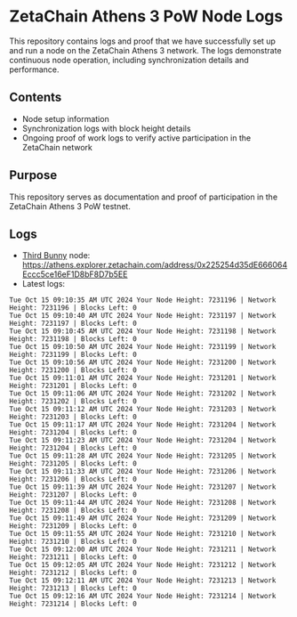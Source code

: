# ZetaChain Athens 3 PoW Node Logs
This repository contains logs and proof that we have successfully set up and run a node on the ZetaChain Athens 3 network. The logs demonstrate continuous node operation, including synchronization details and performance.

## Contents
- Node setup information
- Synchronization logs with block height details
- Ongoing proof of work logs to verify active participation in the ZetaChain network

## Purpose
This repository serves as documentation and proof of participation in the ZetaChain Athens 3 PoW testnet.

## Logs

- [Third Bunny](https://thirdbunny.xyz/) node: https://athens.explorer.zetachain.com/address/0x225254d35dE666064Eccc5ce16eF1D8bF8D7b5EE
- Latest logs:
```
Tue Oct 15 09:10:35 AM UTC 2024 Your Node Height: 7231196 | Network Height: 7231196 | Blocks Left: 0
Tue Oct 15 09:10:40 AM UTC 2024 Your Node Height: 7231197 | Network Height: 7231197 | Blocks Left: 0
Tue Oct 15 09:10:45 AM UTC 2024 Your Node Height: 7231198 | Network Height: 7231198 | Blocks Left: 0
Tue Oct 15 09:10:50 AM UTC 2024 Your Node Height: 7231199 | Network Height: 7231199 | Blocks Left: 0
Tue Oct 15 09:10:56 AM UTC 2024 Your Node Height: 7231200 | Network Height: 7231200 | Blocks Left: 0
Tue Oct 15 09:11:01 AM UTC 2024 Your Node Height: 7231201 | Network Height: 7231201 | Blocks Left: 0
Tue Oct 15 09:11:06 AM UTC 2024 Your Node Height: 7231202 | Network Height: 7231202 | Blocks Left: 0
Tue Oct 15 09:11:12 AM UTC 2024 Your Node Height: 7231203 | Network Height: 7231203 | Blocks Left: 0
Tue Oct 15 09:11:17 AM UTC 2024 Your Node Height: 7231204 | Network Height: 7231204 | Blocks Left: 0
Tue Oct 15 09:11:23 AM UTC 2024 Your Node Height: 7231204 | Network Height: 7231204 | Blocks Left: 0
Tue Oct 15 09:11:28 AM UTC 2024 Your Node Height: 7231205 | Network Height: 7231205 | Blocks Left: 0
Tue Oct 15 09:11:33 AM UTC 2024 Your Node Height: 7231206 | Network Height: 7231206 | Blocks Left: 0
Tue Oct 15 09:11:39 AM UTC 2024 Your Node Height: 7231207 | Network Height: 7231207 | Blocks Left: 0
Tue Oct 15 09:11:44 AM UTC 2024 Your Node Height: 7231208 | Network Height: 7231208 | Blocks Left: 0
Tue Oct 15 09:11:49 AM UTC 2024 Your Node Height: 7231209 | Network Height: 7231209 | Blocks Left: 0
Tue Oct 15 09:11:55 AM UTC 2024 Your Node Height: 7231210 | Network Height: 7231210 | Blocks Left: 0
Tue Oct 15 09:12:00 AM UTC 2024 Your Node Height: 7231211 | Network Height: 7231211 | Blocks Left: 0
Tue Oct 15 09:12:05 AM UTC 2024 Your Node Height: 7231212 | Network Height: 7231212 | Blocks Left: 0
Tue Oct 15 09:12:11 AM UTC 2024 Your Node Height: 7231213 | Network Height: 7231213 | Blocks Left: 0
Tue Oct 15 09:12:16 AM UTC 2024 Your Node Height: 7231214 | Network Height: 7231214 | Blocks Left: 0
```
